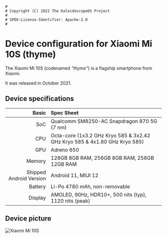 ```
#
# Copyright (C) 2022 The KaleidoscopeOS Project
#
# SPDX-License-Identifier: Apache-2.0
#
```

Device configuration for Xiaomi Mi 10S (thyme)
=========================================

The Xiaomi Mi 10S (codenamed _"thyme"_) is a flagship smartphone from Xiaomi.

It was released in October 2021.

## Device specifications

Basic   | Spec Sheet
-------:|:-------------------------
SoC     | Qualcomm SM8250-AC Snapdragon 870 5G (7 nm)
CPU     | Octa-core (1x3.2 GHz Kryo 585 & 3x2.42 GHz Kryo 585 & 4x1.80 GHz Kryo 585)
GPU     | Adreno 650
Memory  | 128GB 8GB RAM, 256GB 8GB RAM, 256GB 12GB RAM
Shipped Android Version | Android 11, MIUI 12
Battery | Li-Po 4780 mAh, non-removable
Display | AMOLED, 90Hz, HDR10+, 500 nits (typ), 1120 nits (peak)

## Device picture

![Xiaomi Mi 10S](https://cdn.cnbj0.fds.api.mi-img.com/b2c-shopapi-pms/pms_1615342326.05373482.jpg "Xiaomi Mi 10S")
